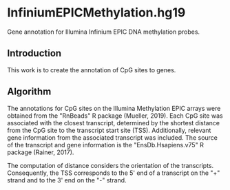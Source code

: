 # InfiniumEPICMethylation.hg19
Gene annotation for Illumina Infinium EPIC DNA methylation probes.

## Introduction
This work is to create the annotation of CpG sites to genes. 

## Algorithm
The annotations for CpG sites on the Illumina Methylation EPIC arrays were obtained from the "RnBeads" R package (Mueller, 2019). Each CpG site was associated with the closest transcript, determined by the shortest distance from the CpG site to the transcript start site (TSS). Additionally, relevant gene information from the associated transcript was included. The source of the transcript and gene information is the "EnsDb.Hsapiens.v75" R package (Rainer, 2017).

The computation of distance considers the orientation of the transcripts. Consequently, the TSS corresponds to the 5' end of a transcript on the "+" strand and to the 3' end on the "-" strand.
